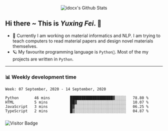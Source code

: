 <div align="center">
    <img align="center" src="https://github-readme-stats.vercel.app/api?username=idocx&show_icons=true&hide_border=true" alt="idocx's Github Stats"></img>
</div>

## Hi there ~ This is *Yuxing Fei*. ‍👋

- 🚀 Currently I am working on material informatics and NLP. I am trying to teach computers to read material papers and design novel materials themselves.
- 🪐 My favourite programming language is `Python🐍`. Most of the my projects are written in `Python`.

---

### 📊 Weekly development time
<!--START_SECTION:waka-->
```text
Week: 07 September, 2020 - 14 September, 2020

Python       46 mins         ███████████████████▓░░░░░   78.80 % 
HTML         5 mins          ██▓░░░░░░░░░░░░░░░░░░░░░░   10.07 % 
JavaScript   3 mins          █▓░░░░░░░░░░░░░░░░░░░░░░░   06.25 % 
TypeScript   2 mins          █▒░░░░░░░░░░░░░░░░░░░░░░░   04.87 % 
```
<!--END_SECTION:waka-->

### 

![Visitor Badge](https://visitor-badge.laobi.icu/badge?page_id=idocx.idocx)